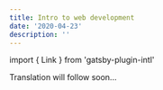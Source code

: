 ```yaml
---
title: Intro to web development
date: '2020-04-23'
description: ''
---
```


import { Link } from 'gatsby-plugin-intl'

Translation will follow soon...
